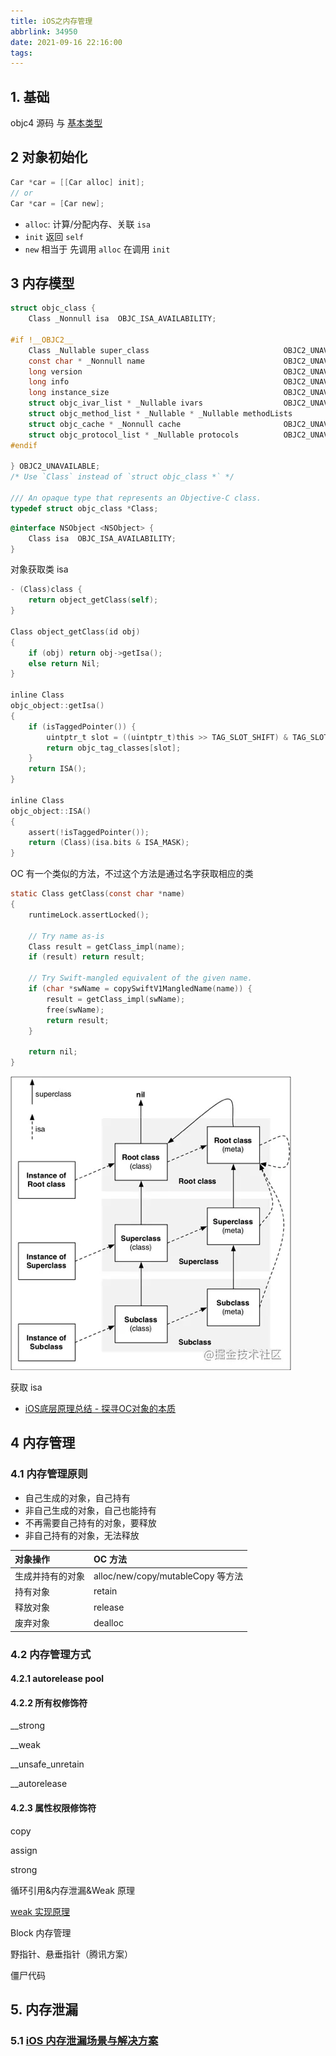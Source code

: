 ```yaml
---
title: iOS之内存管理
abbrlink: 34950
date: 2021-09-16 22:16:00
tags:
---
```


## 1. 基础

objc4 源码 与 [基本类型](./Types.md)

## 2 对象初始化

```objective-c
Car *car = [[Car alloc] init];
// or
Car *car = [Car new];
```

* `alloc`: 计算/分配内存、关联 `isa`
* `init` 返回 `self`
* `new` 相当于 先调用 `alloc` 在调用 `init`

## 3 内存模型

```Objective-C
struct objc_class {
    Class _Nonnull isa  OBJC_ISA_AVAILABILITY;

#if !__OBJC2__
    Class _Nullable super_class                              OBJC2_UNAVAILABLE;
    const char * _Nonnull name                               OBJC2_UNAVAILABLE;
    long version                                             OBJC2_UNAVAILABLE;
    long info                                                OBJC2_UNAVAILABLE;
    long instance_size                                       OBJC2_UNAVAILABLE;
    struct objc_ivar_list * _Nullable ivars                  OBJC2_UNAVAILABLE;
    struct objc_method_list * _Nullable * _Nullable methodLists                    OBJC2_UNAVAILABLE;
    struct objc_cache * _Nonnull cache                       OBJC2_UNAVAILABLE;
    struct objc_protocol_list * _Nullable protocols          OBJC2_UNAVAILABLE;
#endif

} OBJC2_UNAVAILABLE;
/* Use `Class` instead of `struct objc_class *` */

/// An opaque type that represents an Objective-C class.
typedef struct objc_class *Class;
```

```Objective-C
@interface NSObject <NSObject> {
    Class isa  OBJC_ISA_AVAILABILITY;
}
```

对象获取类 isa

```Objective-C
- (Class)class {
    return object_getClass(self);
}

Class object_getClass(id obj)
{
    if (obj) return obj->getIsa();
    else return Nil;
}

inline Class 
objc_object::getIsa() 
{
    if (isTaggedPointer()) {
        uintptr_t slot = ((uintptr_t)this >> TAG_SLOT_SHIFT) & TAG_SLOT_MASK;
        return objc_tag_classes[slot];
    }
    return ISA();
}

inline Class 
objc_object::ISA() 
{
    assert(!isTaggedPointer()); 
    return (Class)(isa.bits & ISA_MASK);
}
```

OC 有一个类似的方法，不过这个方法是通过名字获取相应的类

```Objective-C
static Class getClass(const char *name)
{
    runtimeLock.assertLocked();

    // Try name as-is
    Class result = getClass_impl(name);
    if (result) return result;

    // Try Swift-mangled equivalent of the given name.
    if (char *swName = copySwiftV1MangledName(name)) {
        result = getClass_impl(swName);
        free(swName);
        return result;
    }

    return nil;
}
```

![oc 内存模型](../Resources/oc_memory_struct.webp)

获取 isa

* [iOS底层原理总结 - 探寻OC对象的本质](https://juejin.cn/post/6844903588150378509)

## 4 内存管理

### 4.1 内存管理原则

* 自己生成的对象，自己持有
* 非自己生成的对象，自己也能持有
* 不再需要自己持有的对象，要释放
* 非自己持有的对象，无法释放

| 对象操作         | OC 方法                           |
| :--------------- | :-------------------------------- |
| 生成并持有的对象 | alloc/new/copy/mutableCopy 等方法 |
| 持有对象         | retain                            |
| 释放对象         | release                           |
| 废弃对象         | dealloc                           |

### 4.2 内存管理方式

#### 4.2.1 autorelease pool

#### 4.2.2 所有权修饰符

__strong

__weak

__unsafe_unretain

__autorelease

#### 4.2.3 属性权限修饰符

copy

assign

strong

循环引用&内存泄漏&Weak 原理

[weak 实现原理](https://www.jianshu.com/p/13c4fb1cedea)

Block 内存管理

野指针、悬垂指针（腾讯方案）

僵尸代码

## 5. 内存泄漏

### 5.1 [iOS 内存泄漏场景与解决方案](https://juejin.cn/post/6844904070344343565#heading-10)
